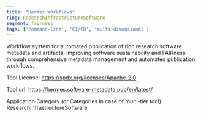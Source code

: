 ```yaml
---
title: "Hermes Workflows"
ring: ResearchInfrastructureSoftware
segment: fairness
tags: ['command-line', 'CI/CD', 'multi-dimensional']
---
```

Workflow system for automated publication of rich research software metadata and artifacts, improving software sustainability and FAIRness through comprehensive metadata management and automated publication workflows.

Tool License: https://spdx.org/licenses/Apache-2.0

Tool url: https://hermes.software-metadata.pub/en/latest/

Application Category (or Categories in case of multi-tier tool): ResearchInfrastructureSoftware
